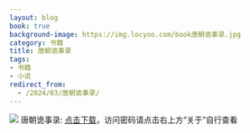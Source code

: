 ```yaml
---
layout: blog
book: true
background-image: https://img.locyoo.com/book唐朝诡事录.jpg
category: 书籍
title: 唐朝诡事录
tags:
- 书籍
- 小说
redirect_from:
  - /2024/03/唐朝诡事录/
---
```

![](https://img.locyoo.com/book唐朝诡事录.jpg)
唐朝诡事录: <a name = "ref1" href="https://url18.ctfile.com/f/50983618-1350065474-c714ed?p=3619">点击下载</a>，访问密码请点击右上方“关于”自行查看